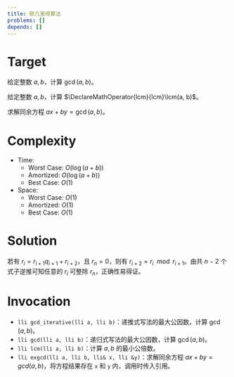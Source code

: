 ```yaml
---
title: 欧几里得算法
problems: []
depends: []
---
```


# Target

给定整数 $a, b$，计算 $\gcd(a, b)$。

给定整数 $a, b$，计算 $\DeclareMathOperator{lcm}{lcm}\lcm(a, b)$。

求解同余方程 $a x + b y = \gcd(a, b)$。

# Complexity

* Time:
  * Worst Case: $O(\log (a + b))$
  * Amortized: $O(\log (a + b))$
  * Best Case: $O(1)$
* Space:
  * Worst Case: $O(1)$
  * Amortized: $O(1)$
  * Best Case: $O(1)$

# Solution

若有 $r_i = r_{i+1} q_{i+1} + r_{i+2}$，且 $r_n = 0$，则有 $r_{i+2} = r_i \mod r_{i+1}$。由共 $n-2$ 个式子逆推可知任意的 $r_i$ 可整除 $r_n$，正确性易得证。

# Invocation

* `lli gcd_iterative(lli a, lli b)`：递推式写法的最大公因数，计算 $\gcd(a, b)$。
* `lli gcd(lli a, lli b)`：递归式写法的最大公因数，计算 $\gcd(a, b)$。
* `lli lcm(lli a, lli b)`：计算 $a, b$ 的最小公倍数。
* `lli exgcd(lli a, lli b, lli& x, lli &y)`：求解同余方程 $a x + b y = gcd(a, b)$，将方程结果存在 `x` 和 `y` 内，调用时传入引用。

